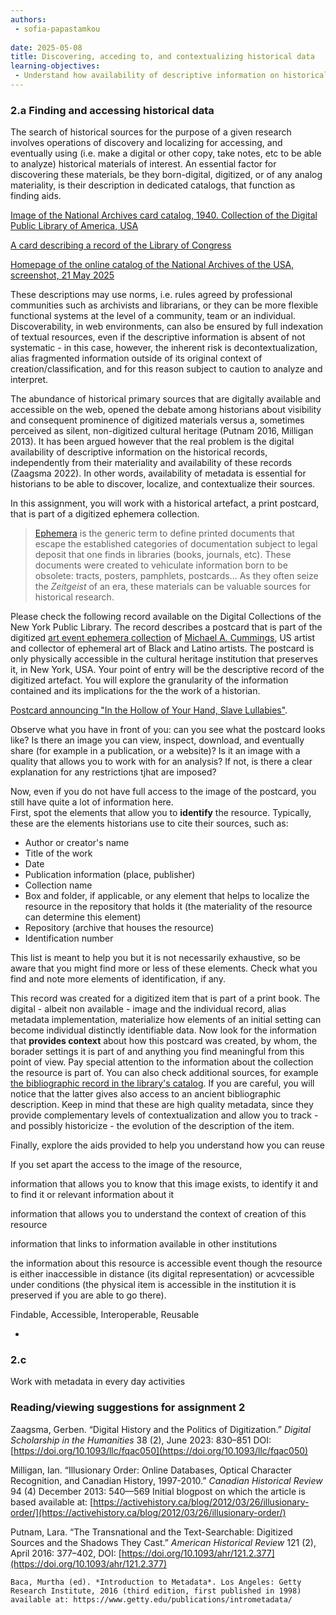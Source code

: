 ```yaml
---
authors: 
 - sofia-papastamkou
 
date: 2025-05-08
title: Discovering, acceding to, and contextualizing historical data
learning-objectives: 
 - Understand how availability of descriptive information on historical records allows discoverability and contextualization of sources 
---
```


### 2.a Finding and accessing historical data
    
The search of historical sources for the purpose of a given research involves operations of discovery and localizing for accessing, and eventually using (i.e. make a digital or other copy, take notes, etc to be able to analyze) historical materials of interest. An essential factor for discovering these materials, be they born-digital, digitized, or of any analog materiality, is their description in dedicated catalogs, that function as finding aids. 

[Image of the National Archives card catalog, 1940. Collection of the Digital Public Library of America, USA](https://commons.wikimedia.org/wiki/File:Photograph_of_Card_Catalog_in_Central_Search_Room_-_DPLA_-_5be4fa7f7ec7f58594a5dc6765659025.jpg)

[A card describing a record of the Library of Congress](https://commons.wikimedia.org/wiki/File:Library_of_Congress_Serials_Card_Catalog_in_the_John_Adams_Building_on_23_January_2025.jpg)

[Homepage of the online catalog of the National Archives of the USA, screenshot, 21 May 2025](/images/2-nara-catalog-2025-05-21.jpg)

These descriptions may use norms, i.e. rules agreed by professional communities such as archivists and librarians, or they can be more flexible functional systems at the level of a community, team or an individual. Discoverability, in web environments, can also be ensured by full indexation of textual resources, even if the descriptive information is absent of not systematic - in this case, however, the inherent risk is decontextualization, alias fragmented information outside of its original context of creation/classification, and for this reason subject to caution to analyze and interpret.

The abundance of historical primary sources that are digitally available and accessible on the web, opened the debate among historians about visibility and consequent prominence of digitized materials versus a, sometimes perceived as silent, non-digitized cultural heritage (Putnam 2016, Milligan 2013). It has been argued however that the real problem is the digital availability of descriptive information on the historical records, independently from their materiality and availability of these records (Zaagsma 2022). In other words, availability of metadata is essential for historians to be able to discover, localize, and contextualize their sources. 

In this assignment, you will work with a historical artefact, a print postcard, that is part of a digitized ephemera collection.
> [Ephemera](https://en.wikipedia.org/wiki/Ephemera) is the generic term to define printed documents that escape the established categories of documentation subject to legal deposit that one finds in libraries (books, journals, etc). These documents were created to vehiculate information born to be obsolete: tracts, posters, pamphlets, postcards... As they often seize the *Zeitgeist* of an era, these materials can be valuable sources for historical research. 

Please check the following record available on the Digital Collections of the New York Public Library. The record describes a postcard that is part of the digitized [art event ephemera collection](https://digitalcollections.nypl.org/collections/michael-cummings-african-american-art-event-ephemera-collection) of [Michael A. Cummings](https://en.wikipedia.org/wiki/Michael_A._Cummings), US artist and collector of ephemeral art of Black and Latino artists. The postcard is only physically accessible in the cultural heritage institution that preserves it, in New York, USA. Your point of entry will be the descriptive record of the digitized artefact. You will explore the granularity of the information contained and its implications for the the work of a historian. 

[Postcard announcing "In the Hollow of Your Hand, Slave Lullabies"](https://digitalcollections.nypl.org/items/c8f7da00-f0d8-013a-196c-0242ac110003).

Observe what you have in front of you: can you see what the postcard looks like? Is there an image you can view, inspect, download, and eventually share (for example in a publication, or a website)? Is it an image with a quality that allows you to work with for an analysis? If not, is there a clear explanation for any restrictions tjhat are imposed?   

Now, even if you do not have full access to the image of the postcard, you still have quite a lot of information here.     
First, spot the elements that allow you to **identify** the resource. Typically, these are the elements historians use to cite their sources, such as: 
- Author or creator's name
- Title of the work
- Date
- Publication information (place, publisher)
- Collection name
- Box and folder, if applicable, or any element that helps to localize the resource in the repository that holds it (the materiality of the resource can determine this element)
- Repository (archive that houses the resource)
- Identification number

This list is meant to help you but it is not necessarily exhaustive, so be aware that you might find more or less of these elements. Check what you find and note more elements of identification, if any. 

  
This record was created for a digitized item that is part of a print book. The digital - albeit non available - image and the individual record, alias metadata implementation, materialize how elements of an initial setting can become individual distinctly identifiable data. Now look for the information that **provides context** about how this postcard was created, by whom, the borader settings it is part of and anything you find meaningful from this point of view. Pay special attention to the information about the collection the resource is part of. You can also check additional sources, for example [the bibliographic record in the library's catalog](https://www.nypl.org/research/research-catalog/bib/b14968343). If you are careful, you will notice that the latter gives also access to an ancient bibliographic description. Keep in mind that these are high quality metadata, since they provide complementary levels of contextualization and allow you to track - and possibly historicize - the evolution of the description of the item. <!-- The bibliographic record of the postcard shows there was a selection to individualize this resource to make it findable, but the description actually is this if the book; the record of the collection, that is accessible from the identifier provided in the record of the digitized postcard,  -->

Finally, explore the aids provided to help you understand how you can reuse  
    


If you set apart the access to the image of the resource, 

information that allows you to know that this image exists, to identify it and to find it or relevant information about it

information that allows you to understand the context of creation of this resource

information that links to information available in other institutions 


the information about this resource is accessible event though the resource is either inaccessible in distance (its digital representation) or acvcessible under conditions (the physical item is accessible in the institution it is preserved if you are able to go there).  


Findable, Accessible, Interoperable, Reusable


- 
 
### 2.c
Work with metadata in every day activities

<!--Generating metadata to enable source criticism - important aspect of Impresso project - see with Marten of possible to integrate an example here?-->

### Reading/viewing suggestions for assignment 2 

Zaagsma, Gerben. “Digital History and the Politics of Digitization.” *Digital Scholarship in the Humanities* 38 (2), June 2023: 830–851 DOI: [https://doi.org/10.1093/llc/fqac050](https://doi.org/10.1093/llc/fqac050)

Milligan, Ian. “Illusionary Order: Online Databases, Optical Character
Recognition, and Canadian History, 1997-2010.” *Canadian Historical Review* 94 (4) December 2013: 540—569 Initial blogpost on which the article is based available at: [https://activehistory.ca/blog/2012/03/26/illusionary-order/](https://activehistory.ca/blog/2012/03/26/illusionary-order/)  

Putnam, Lara. “The Transnational and the Text-Searchable: Digitized Sources and the Shadows They Cast.” *American Historical Review* 121 (2), April 2016: 377–402, DOI: [https://doi.org/10.1093/ahr/121.2.377](https://doi.org/10.1093/ahr/121.2.377)


    
    Baca, Murtha (ed). *Introduction to Metadata*. Los Angeles: Getty Research Institute, 2016 (third edition, first published in 1998) available at: https://www.getty.edu/publications/intrometadata/ 
